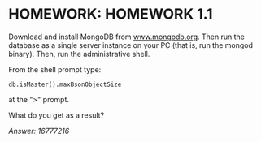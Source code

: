 # HOMEWORK: HOMEWORK 1.1
Download and install MongoDB from www.mongodb.org.
Then run the database as a single server instance on your PC (that is, run the mongod binary).
Then, run the administrative shell.

From the shell prompt type:
```
db.isMaster().maxBsonObjectSize
```
at the ">" prompt.

What do you get as a result?

*Answer: 16777216*
